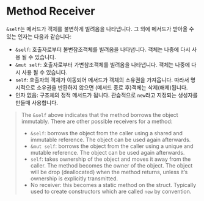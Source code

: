 # Method Receiver

`&self`는 메서드가 객체를 불변하게 빌려옴을 나타냅니다. 그 외에 메서드가 받아올 수 있는 인자는 다음과 같습니다:
* `&self`: 호출자로부터 불변참조객체를 빌려옴을 나타냅니다. 객체는 나중에 다시 사용 될 수 있습니다.
* `&mut self`: 호출자로부터 가변참조객체를 빌려옴을 나타냅니다. 객체는 나중에 다시 사용 될 수 있습니다.
* `self`: 호출자의 객체가 이동되어 메서드가 객체의 소유권을 가져옵니다. 따라서 명시적으로 소유권을 반환하지 않으면 (메서드 종료 후)객체는 삭제(해제)됩니다.
* 인자 없음: 구조체의 정적 메서드가 됩니다. 관습적으로 `new`라고 지정되는 생성자를 만들때 사용합니다. 

> The `&self` above indicates that the method borrows the object immutably. There
> are other possible receivers for a method:
> * `&self`: borrows the object from the caller using a shared and immutable
  reference. The object can be used again afterwards.
> * `&mut self`: borrows the object from the caller using a unique and mutable
  reference. The object can be used again afterwards.
> * `self`: takes ownership of the object and moves it away from the caller. The
  method becomes the owner of the object. The object will be drop (deallocated)
  when the method returns, unless it’s ownership is explicitly
  transmitted.
> * No receiver: this becomes a static method on the struct. Typically used to
  create constructors which are called `new` by convention.
